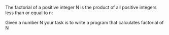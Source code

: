 The factorial of a positive integer N is the product of all positive integers less than or equal to n:

Given a number N your task is to write a program that calculates factorial of N


